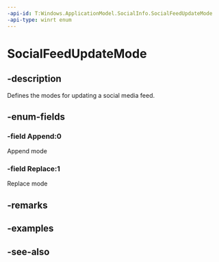 ```yaml
---
-api-id: T:Windows.ApplicationModel.SocialInfo.SocialFeedUpdateMode
-api-type: winrt enum
---
```


<!-- Enumeration syntax
public enum Windows.ApplicationModel.SocialInfo.SocialFeedUpdateMode : int
-->

# SocialFeedUpdateMode

## -description
Defines the modes for updating a social media feed.

## -enum-fields
### -field Append:0
Append mode

### -field Replace:1
Replace mode


## -remarks

## -examples

## -see-also